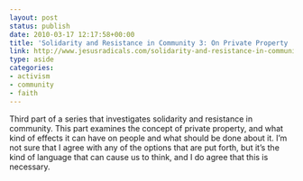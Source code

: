 ```yaml
---
layout: post
status: publish
date: 2010-03-17 12:17:58+00:00
title: 'Solidarity and Resistance in Community 3: On Private Property | the Jesus Manifesto'
link: http://www.jesusradicals.com/solidarity-and-resistance-in-community-3-on-private-property/
type: aside
categories:
- activism
- community
- faith
---
```


Third part of a series that investigates solidarity and resistance in community. This part examines the concept of private property, and what kind of effects it can have on people and what should be done about it. I’m not sure that I agree with any of the options that are put forth, but it’s the kind of language that can cause us to think, and I do agree that this is necessary.

